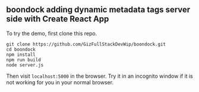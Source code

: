 ## boondock adding dynamic metadata tags server side with Create React App

To try the demo, first clone this repo.

```
git clone https://github.com/GizFullStackDevWip/boondock.git
cd boondock
npm install
npm run build
node server.js
```

Then visit `localhost:5000` in the browser. Try it in an incognito window if it is not working for you in your normal browser. 
